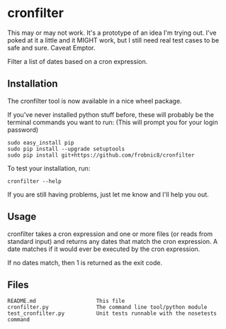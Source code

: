 cronfilter
==========
This may or may not work. It's a prototype of an idea I'm trying out.
I've poked at it a little and it MIGHT work, but I still need real test
cases to be safe and sure. Caveat Emptor.

Filter a list of dates based on a cron expression.

Installation
------------
The cronfilter tool is now available in a nice wheel package.

If you've never installed python stuff before, these will probably be the
terminal commands you want to run: (This will prompt you for your login
password)

    sudo easy_install pip
    sudo pip install --upgrade setuptools
    sudo pip install git+https://github.com/frobnic8/cronfilter

To test your installation, run:

    cronfilter --help

If you are still having problems, just let me know and I'll help you out.

Usage
-----
cronfilter takes a cron expression and one or more files (or reads from
standard input) and returns any dates that match the cron expression.
A date matches if it would ever be executed by the cron expression.

If no dates match, then 1 is returned as the exit code.

Files
-----
    README.md                   This file
    cronfilter.py               The command line tool/python module
    test_cronfilter.py          Unit tests runnable with the nosetests command
